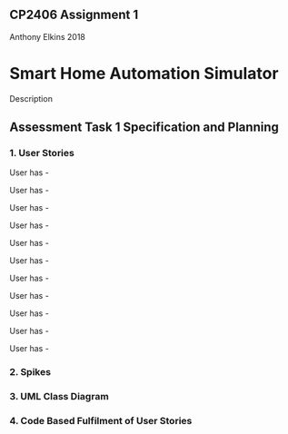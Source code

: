 ## CP2406 Assignment 1
Anthony Elkins 2018

# Smart Home Automation Simulator
Description

## Assessment Task 1 Specification and Planning
### 1. User Stories

  User has -
  
  User has -
  
  User has -
  
  User has -
  
  User has -
  
  User has -
  
  User has -
  
  User has -
  
  User has -
  
  User has -
  
  User has -
  
  
### 2. Spikes



### 3. UML Class Diagram



### 4. Code Based Fulfilment of User Stories


